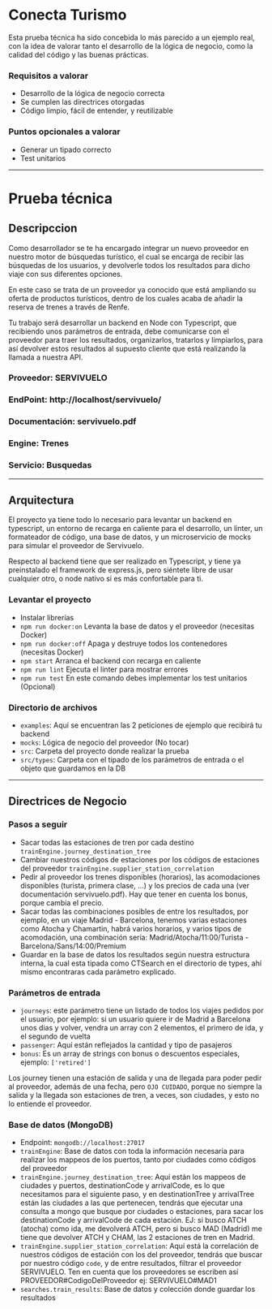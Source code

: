 # Conecta Turismo

Esta prueba técnica ha sido concebida lo más parecido a un ejemplo real, con la idea de valorar tanto el desarrollo de la lógica de negocio, como la calidad del código y las buenas prácticas.

### Requisitos a valorar
- Desarrollo de la lógica de negocio correcta
- Se cumplen las directrices otorgadas
- Código limpio, fácil de entender, y reutilizable

### Puntos opcionales a valorar
- Generar un tipado correcto
- Test unitarios

----------------------
# Prueba técnica

## Descripccion
Como desarrollador se te ha encargado integrar un nuevo proveedor en nuestro motor de búsquedas turístico, el cual se encarga de recibir las búsquedas de los usuarios, y devolverle todos los resultados para dicho viaje con sus diferentes opciones.

En este caso se trata de un proveedor ya conocido que está ampliando su oferta de productos turísticos, dentro de los cuales acaba de añadir la reserva de trenes a través de Renfe.

Tu trabajo será desarrollar un backend en Node con Typescript, que recibiendo unos parámetros de entrada, debe comunicarse con el proveedor para traer los resultados, organizarlos, tratarlos y limpiarlos, para así devolver estos resultados al supuesto cliente que está realizando la llamada a nuestra API.

### Proveedor: **SERVIVUELO**
### EndPoint: http://localhost/servivuelo/
### Documentación: servivuelo.pdf
### Engine: **Trenes**
### Servicio: **Busquedas**
----------------------

## Arquitectura
El proyecto ya tiene todo lo necesario para levantar un backend en typescript, un entorno de recarga en caliente para el desarrollo, un linter, un formateador de código, una base de datos, y un microservicio de mocks para simular el proveedor de Servivuelo.

Respecto al backend tiene que ser realizado en Typescript, y tiene ya preinstalado el framework de express.js, pero siéntete libre de usar cualquier otro, o node nativo si es más confortable para ti.

### Levantar el proyecto
- Instalar librerías
- `npm run docker:on` Levanta la base de datos y el proveedor (necesitas Docker)
- `npm run docker:off` Apaga y destruye todos los contenedores (necesitas Docker)
- `npm start` Arranca el backend con recarga en caliente
- `npm run lint` Ejecuta el linter para mostrar errores
- `npm run test` En este comando debes implementar los test unitarios (Opcional)

### Directorio de archivos
- `examples`: Aquí se encuentran las 2 peticiones de ejemplo que recibirá tu backend
- `mocks`: Lógica de negocio del proveedor (No tocar)
- `src`: Carpeta del proyecto donde realizar la prueba
- `src/types`: Carpeta con el tipado de los parámetros de entrada o el objeto que guardamos en la DB
----------------------

## Directrices de Negocio
### Pasos a seguir
- Sacar todas las estaciones de tren por cada destino `trainEngine.journey_destination_tree`
- Cambiar nuestros códigos de estaciones por los códigos de estaciones del proveedor `trainEngine.supplier_station_correlation`
- Pedir al proveedor los trenes disponibles (horarios), las acomodaciones disponibles (turista, primera clase, ...) y los precios de cada una (ver documentación servivuelo.pdf). Hay que tener en cuenta los bonus, porque cambia el precio.
- Sacar todas las combinaciones posibles de entre los resultados, por ejemplo, en un viaje Madrid - Barcelona, tenemos varias estaciones como Atocha y Chamartin, habrá varios horarios, y varios tipos de acomodación, una combinación sería: Madrid/Atocha/11:00/Turista - Barcelona/Sans/14:00/Premium
- Guardar en la base de datos los resultados según nuestra estructura interna, la cual esta tipada como CTSearch en el directorio de types, ahí mismo encontraras cada parámetro explicado.

### Parámetros de entrada
- `journeys`: este parámetro tiene un listado de todos los viajes pedidos por el usuario, por ejemplo: si un usuario quiere ir de Madrid a Barcelona unos dias y volver, vendra un array con 2 elementos, el primero de ida, y el segundo de vuelta
- `passenger`: Aquí están reflejados la cantidad y tipo de pasajeros
- `bonus`: Es un array de strings con bonus o descuentos especiales, ejemplo: `['retired']`

Los journey tienen una estación de salida y una de llegada para poder pedir al proveedor, además de una fecha, pero `OJO CUIDADO`, porque no siempre la salida y la llegada son estaciones de tren, a veces, son ciudades, y esto no lo entiende el proveedor.

### Base de datos (MongoDB)
- Endpoint: `mongodb://localhost:27017`
- `trainEngine`: Base de datos con toda la información necesaria para realizar los mappeos de los puertos, tanto por ciudades como códigos del proveedor
- `trainEngine.journey_destination_tree`: Aquí están los mappeos de ciudades y puertos, destinationCode y arrivalCode, es lo que necesitamos para el siguiente paso, y en destinationTree y arrivalTree están las ciudades a las que pertenecen, tendrás que ejecutar una consulta a mongo que busque por ciudades o estaciones, para sacar los destinationCode y arrivalCode de cada estación. EJ: si busco ATCH (atocha) como ida, me devolverá ATCH, pero si busco MAD (Madrid) me tiene que devolver ATCH y CHAM, las 2 estaciones de tren en Madrid.
- `trainEngine.supplier_station_correlation`: Aquí está la correlación de nuestros códigos de estación con los del proveedor, tendrás que buscar por nuestro código `code`, y de entre resultados, filtrar el proveedor SERVIVUELO. Ten en cuenta que los proveedores se escriben así PROVEEDOR#CodigoDelProveedor ej: SERVIVUELO#MAD1
- `searches.train_results`: Base de datos y colección donde guardar los resultados



